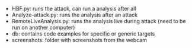 - HBF.py: runs the attack, can run a analysis after all
- Analyze-attack.py: runs the analysis after an attack
- RemoteLiveAnalysis.py: runs the analysis live during attack (need to be run on another computer)
- db: contains code examples for specific or generic targets
- screenshots: folder with screenshots from the webcam
